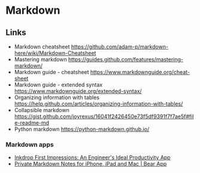 
# Markdown

## Links
* Markdown cheatsheet	<https://github.com/adam-p/markdown-here/wiki/Markdown-Cheatsheet>
* Mastering markdown	<https://guides.github.com/features/mastering-markdown/>
* Markdown guide - cheatsheet <https://www.markdownguide.org/cheat-sheet>
* Markdown guide - extended syntax	<https://www.markdownguide.org/extended-syntax/>
* Organizing information with tables  <https://help.github.com/articles/organizing-information-with-tables/>
* Collapsible markdown  <https://gist.github.com/joyrexus/16041f2426450e73f5df9391f7f7ae5f#file-readme-md>
* Python markdown <https://python-markdown.github.io/>

### Markdown apps
* [Inkdrop First Impressions: An Engineer's Ideal Productivity App](https://www.youtube.com/watch?v=pvWkIkVAAVo)
* [Private Markdown Notes for iPhone, iPad and Mac | Bear App](https://bear.app/)

